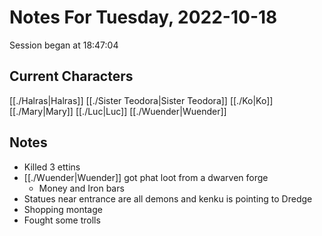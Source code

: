 # Notes For Tuesday, 2022-10-18
Session began at 18:47:04
## Current Characters
[[./Halras|Halras]]
[[./Sister Teodora|Sister Teodora]]
[[./Ko|Ko]]
[[./Mary|Mary]]
[[./Luc|Luc]]
[[./Wuender|Wuender]]
## Notes
- Killed 3 ettins
- [[./Wuender|Wuender]] got phat loot from a dwarven forge
	- Money and Iron bars
- Statues near entrance are all demons and kenku is pointing to Dredge
- Shopping montage
- Fought some trolls